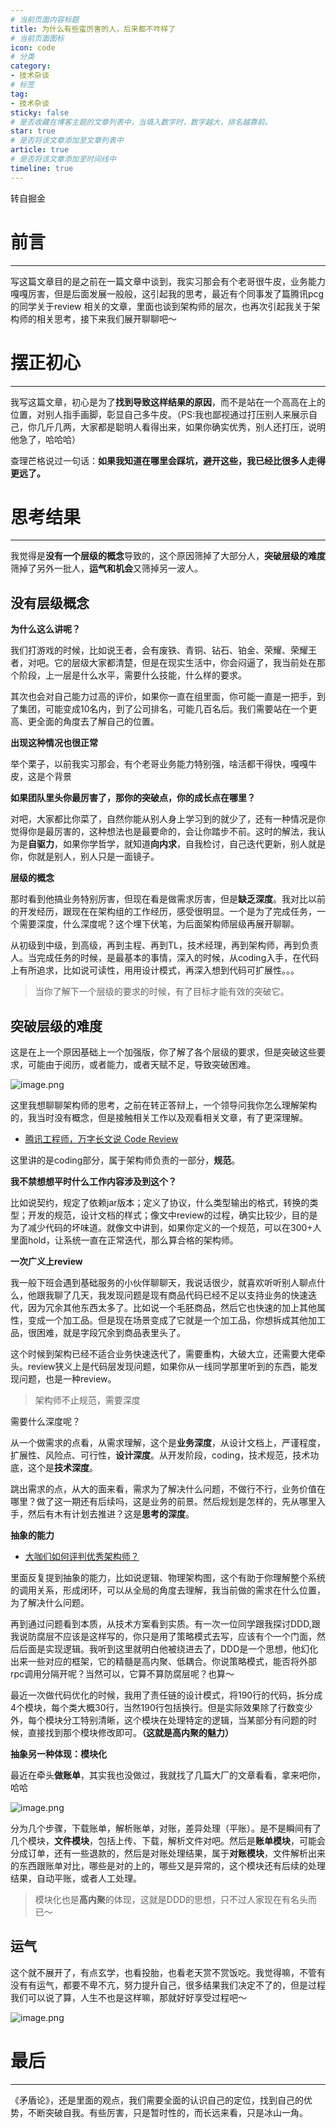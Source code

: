 ```yaml
---
# 当前页面内容标题
title: 为什么有些蛮厉害的人，后来都不咋样了
# 当前页面图标
icon: code
# 分类
category:
- 技术杂谈
# 标签
tag:
- 技术杂谈
sticky: false
# 是否收藏在博客主题的文章列表中，当填入数字时，数字越大，排名越靠前。
star: true
# 是否将该文章添加至文章列表中
article: true
# 是否将该文章添加至时间线中
timeline: true
---
```




转自掘金

# 前言

------

写这篇文章目的是之前在一篇文章中谈到，我实习那会有个老哥很牛皮，业务能力嘎嘎厉害，但是后面发展一般般，这引起我的思考，最近有个同事发了篇腾讯pcg的同学关于review 相关的文章，里面也谈到架构师的层次，也再次引起我关于架构师的相关思考，接下来我们展开聊聊吧～

# 摆正初心

------

我写这篇文章，初心是为了**找到导致这样结果的原因**，而不是站在一个高高在上的位置，对别人指手画脚，彰显自己多牛皮。（PS:我也鄙视通过打压别人来展示自己，你几斤几两，大家都是聪明人看得出来，如果你确实优秀，别人还打压，说明他急了，哈哈哈）

查理芒格说过一句话：**如果我知道在哪里会踩坑，避开这些，我已经比很多人走得更远了。**

# 思考结果

------

我觉得是**没有一个层级的概念**导致的，这个原因筛掉了大部分人，**突破层级的难度**筛掉了另外一批人，**运气和机会**又筛掉另一波人。

## 没有层级概念

**为什么这么讲呢？**

我们打游戏的时候，比如说王者，会有废铁、青铜、钻石、铂金、荣耀、荣耀王者，对吧。它的层级大家都清楚，但是在现实生活中，你会闷逼了，我当前处在那个阶段，上一层是什么水平，需要什么技能，什么样的要求。

其次也会对自己能力过高的评价，如果你一直在组里面，你可能一直是一把手，到了集团，可能变成10名内，到了公司排名，可能几百名后。我们需要站在一个更高、更全面的角度去了解自己的位置。

**出现这种情况也很正常**

举个栗子，以前我实习那会，有个老哥业务能力特别强，啥活都干得快，嘎嘎牛皮，这是个背景

**如果团队里头你最厉害了，那你的突破点，你的成长点在哪里？**

对吧，大家都比你菜了，自然你能从别人身上学习到的就少了，还有一种情况是你觉得你是最厉害的，这种想法也是最要命的，会让你踏步不前。这时的解法，我认为是**自驱力**，如果你学哲学，就知道**向内求**，自我检讨，自己迭代更新，别人就是你，你就是别人，别人只是一面镜子。

**层级的概念**

那时看到他搞业务特别厉害，但现在看是做需求厉害，但是**缺乏深度**。我对比以前的开发经历，跟现在在架构组的工作经历，感受很明显。一个是为了完成任务，一个需要深度，什么深度呢？这个埋下伏笔，为后面架构师层级再展开聊聊。

从初级到中级，到高级，再到主程、再到TL，技术经理，再到架构师，再到负责人。当完成任务的时候，是最基本的事情，深入的时候，从coding入手，在代码上有所追求，比如说可读性，用用设计模式，再深入想到代码可扩展性。。。

> 当你了解下一个层级的要求的时候，有了目标才能有效的突破它。

## 突破层级的难度

这是在上一个原因基础上一个加强版，你了解了各个层级的要求，但是突破这些要求，可能由于阅历，或者能力，或者天赋不足，导致突破困难。

![image.png](https://xiaou-1305448902.cos.ap-nanjing.myqcloud.com/img/202308081130465.webp)

这里我想聊聊架构师的思考，之前在转正答辩上，一个领导问我你怎么理解架构的，我当时没有概念，但是接触相关工作以及观看相关文章，有了更深理解。

- [腾讯工程师，万字长文说 Code Review](https://link.juejin.cn?target=https%3A%2F%2Fmp.weixin.qq.com%2Fs%2FEfQyGqfb4ZeFZ9fcHWmdBw)

这里讲的是coding部分，属于架构师负责的一部分，**规范**。

**我不禁想想平时什么工作内容涉及到这个？**

比如说契约，规定了依赖jar版本；定义了协议，什么类型输出的格式，转换的类型；开发的规范，设计文档的样式；像文中review的过程，确实比较少，目的是为了减少代码的坏味道。就像文中讲到，如果你定义的一个规范，可以在300+人里面hold，让系统一直在正常迭代，那么算合格的架构师。

**一次广义上review**

我一般下班会遇到基础服务的小伙伴聊聊天，我说话很少，就喜欢听听别人聊点什么，他跟我聊了几天，我发现问题是现有商品代码已经不足以支持业务的快速迭代，因为冗余其他东西太多了。比如说一个毛胚商品，然后它也快速的加上其他属性，变成一个加工品。但是现在场景变成了它就是一个加工品，你想拆成其他加工品，很困难，就是字段冗余到商品表里头了。

这个时候到架构已经不适合业务快速迭代了，需要重构，大破大立，还需要大佬牵头。review狭义上是代码层发现问题，如果你从一线同学那里听到的东西，能发现问题，也是一种review。

> 架构师不止规范，需要深度

需要什么深度呢？

从一个做需求的点看，从需求理解，这个是**业务深度**，从设计文档上，严谨程度，扩展性、风险点、可行性，**设计深度**。从开发阶段，coding，技术规范，技术功底，这个是**技术深度**。

跳出需求的点，从大的面来看，需求为了解决什么问题，不做行不行，业务价值在哪里？做了这一期还有后续吗，这是业务的前景。然后规划是怎样的，先从哪里入手，然后有木有计划去推进？这是**思考的深度**。

**抽象的能力**

- [大咖们如何评判优秀架构师？](https://juejin.cn/post/6844904153571917837)

里面反复提到抽象的能力，比如说逻辑、物理架构图，这个有助于你理解整个系统的调用关系，形成闭环，可以从全局的角度去理解，我当前做的需求在什么位置，为了解决什么问题。

再到通过问题看到本质，从技术方案看到实质。有一次一位同学跟我探讨DDD,跟我说防腐层不应该是这样写的，你只是用了策略模式去写，应该有个一个门面，然后后面是实现逻辑。我听到这里就明白他被绕进去了，DDD是一个思想，他幻化出来一些对应的框架，它的精髓是高内聚、低耦合。你说策略模式，能否将外部rpc调用分隔开呢？当然可以，它算不算防腐层呢？也算～

最近一次做代码优化的时候，我用了责任链的设计模式，将190行的代码，拆分成4个模块，每个类大概30行，当然190行包括换行。但是实际效果除了行数变少外，每个模块分工特别清晰，这个模块在处理特定的逻辑，当某部分有问题的时候，直接找到那个模块修改即可。**（这就是高内聚的魅力）**

**抽象另一种体现：模块化**

最近在牵头**做账单**，其实我也没做过，我就找了几篇大厂的文章看看，拿来吧你，哈哈

![image.png](https://xiaou-1305448902.cos.ap-nanjing.myqcloud.com/img/202308081130511.webp)

分为几个步骤，下载账单，解析账单，对账，差异处理（平账）。是不是瞬间有了几个模块，**文件模块**，包括上传、下载，解析文件对吧。然后是**账单模块**，可能会分成订单，还有一些退款的，然后是对账处理结果，属于**对账模块**，文件解析出来的东西跟账单对比，哪些是对的上的，哪些又是异常的，这个模块还有后续的处理结果，自动平账，或者人工处理。

> 模块化也是**高内聚**的体现，这就是DDD的思想，只不过人家现在有名头而已～

## 运气

这个就不展开了，有点玄学，也看投胎，也看老天赏不赏饭吃。我觉得嘛，不管有没有有运气，都要不卑不亢，努力提升自己，很多结果我们决定不了的，但是过程我们可以说了算，人生不也是这样嘛，那就好好享受过程吧～

![image.png](https://xiaou-1305448902.cos.ap-nanjing.myqcloud.com/img/202308081130518.webp)

# 最后

------

《矛盾论》，还是里面的观点，我们需要全面的认识自己的定位，找到自己的优势，不断突破自我。有些厉害，只是暂时性的，而长远来看，只是冰山一角。